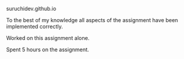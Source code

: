suruchidev.github.io

To the best of my knowledge all aspects of the assignment have been implemented correctly. 

Worked on this assignment alone.

Spent 5 hours on the assignment.



